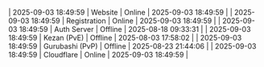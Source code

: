 | 2025-09-03 18:49:59 | Website | Online | 2025-09-03 18:49:59 |
| 2025-09-03 18:49:59 | Registration | Online | 2025-09-03 18:49:59 |
| 2025-09-03 18:49:59 | Auth Server | Offline | 2025-08-18 09:33:31 |
| 2025-09-03 18:49:59 | Kezan (PvE) | Offline | 2025-08-03 17:58:02 |
| 2025-09-03 18:49:59 | Gurubashi (PvP) | Offline | 2025-08-23 21:44:06 |
| 2025-09-03 18:49:59 | Cloudflare | Online | 2025-09-03 18:49:59 |
